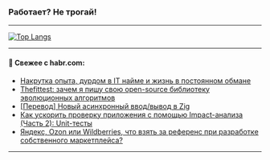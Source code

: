 ### Работает? Не трогай!

---
<!--
#### 🛠️ Technical stack:

![Java](https://img.shields.io/badge/Java-informational?logo=Oracle&style=flat&logoColor=white&color=FF4500)
![Kotlin](https://img.shields.io/badge/Kotlin-informational?logo=Kotlin&style=flat&logoColor=white&color=774D97)
![TS](https://img.shields.io/badge/TypeScript-informational?logo=typeScript&style=flat&logoColor=black&color=017acc)
![Python](https://img.shields.io/badge/Python-informational?logo=Python&style=flat&logoColor=black&color=ffdd54) <br>
![Spring](https://img.shields.io/badge/Spring-informational?logo=Spring&style=flat&logoColor=white&color=6DB33F) 
![SpringBoot](https://img.shields.io/badge/SpringBoot-informational?logo=SpringBoot&style=flat&logoColor=white&color=6DB33F)
![Nest](https://img.shields.io/badge/NestJS-informational?logo=NestJS&style=flat&logoColor=white&color=E0234E) 
![NodeJS](https://img.shields.io/badge/NodeJS-informational?logo=node.js&style=flat&logoColor=white&color=70A760)<br>
![PostgreSQL](https://img.shields.io/badge/PostgreSQL-informational?logo=PostgreSQL&style=flat&logoColor=white&color=DAA520)
![MongoDB](https://img.shields.io/badge/MongoDB-informational?logo=MongoDB&style=flat&logoColor=white&color=870000)
![Apache](https://img.shields.io/badge/Apache-informational?logo=apache&style=flat&logoColor=white&color=f74e28)

___ 
-->

<!--- #### 🛠️ : --->

[![Top Langs](https://github-readme-stats-82jvfl3w3-advtsettinggmailcoms-projects.vercel.app/api/top-langs/?username=zloylis&langs_count=10&hide_title=true&title_color=e6edf3&size_weight=0.5&count_weight=0.5&layout=compact&hide_progress=true&hide_border=true&theme=dracula&hide=css,makefile,cmake)](https://github.com/zloylis)

<!---


####  :octocat:&nbsp;&nbsp; Статистика:

![GitHub stats](https://github-readme-stats-u2qms2cxw-advtsettinggmailcoms-projects.vercel.app/api?username=zloylis&show_icons=true&hide_border=true&theme=dracula&title_color=e6edf3&include_all_commits=true&count_private=true&hide_rank=false&hide_title=true&rank_icon=github)
-->
---

#### 💬 Свежее с habr.com:

<!-- BLOG-POST-LIST:START -->
- [Накрутка опыта, дурдом в IT найме и жизнь в постоянном обмане](https://habr.com/ru/articles/958614/?utm_source=habrahabr&utm_medium=rss&utm_campaign=958614)
- [Thefittest: зачем я пишу свою open-source библиотеку эволюционных алгоритмов](https://habr.com/ru/articles/961924/?utm_source=habrahabr&utm_medium=rss&utm_campaign=961924)
- [[Перевод] Новый асинхронный ввод/вывод в Zig](https://habr.com/ru/articles/961914/?utm_source=habrahabr&utm_medium=rss&utm_campaign=961914)
- [Как ускорить проверку приложения с помощью Impact-анализа &lpar;Часть 2&rpar;: Unit-тесты](https://habr.com/ru/companies/cian/articles/958558/?utm_source=habrahabr&utm_medium=rss&utm_campaign=958558)
- [Яндекс, Ozon или Wildberries, что взять за референс при разработке собственного маркетплейса?](https://habr.com/ru/articles/961872/?utm_source=habrahabr&utm_medium=rss&utm_campaign=961872)
<!-- BLOG-POST-LIST:END -->

---
